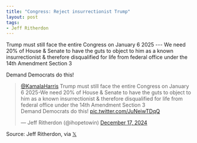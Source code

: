 ```yaml
---
title: "Congress: Reject insurrectionist Trump"
layout: post
tags:
- Jeff Ritherdon
---
```


Trump must still face the entire Congress on January 6 2025 --- We need 20% of House & Senate to have the guts to object to him as a known insurrectionist & therefore disqualified for life from federal office under the 14th Amendment Section 3

Demand Democrats do this!

<blockquote class="twitter-tweet"><p lang="en" dir="ltr"><a href="https://twitter.com/KamalaHarris?ref_src=twsrc%5Etfw">@KamalaHarris</a> Trump must still face the entire Congress on January 6 2025-We need 20% of House &amp; Senate to have the guts to object to him as a known insurrectionist &amp; therefore disqualified for life from federal office under the 14th Amendment Section 3<br>Demand Democrats do this! <a href="https://t.co/JuNeiwTDqQ">pic.twitter.com/JuNeiwTDqQ</a></p>&mdash; Jeff Ritherdon (@ihopetowin) <a href="https://twitter.com/ihopetowin/status/1868893693694165248?ref_src=twsrc%5Etfw">December 17, 2024</a></blockquote> <script async src="https://platform.twitter.com/widgets.js" charset="utf-8"></script>

Source: Jeff Ritherdon, via [𝕏](https://x.com)
